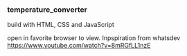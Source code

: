 ### temperature_converter

build with HTML, CSS and JavaScript

open in favorite browser to view. Inpspiration from whatsdev https://www.youtube.com/watch?v=8mRGfLL1nzE
